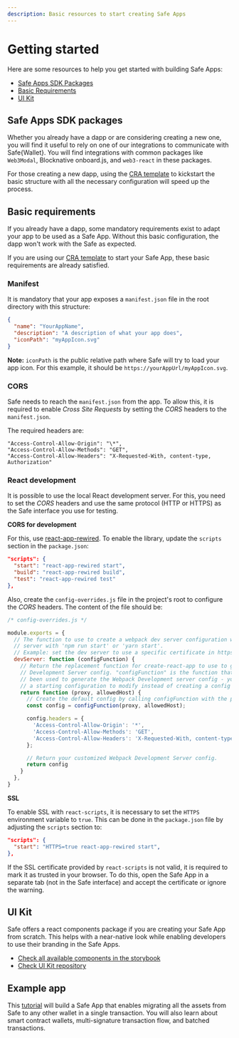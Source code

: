```yaml
---
description: Basic resources to start creating Safe Apps
---
```


# Getting started

Here are some resources to help you get started with building Safe Apps:

* [Safe Apps SDK Packages](./get-started.md#safe-apps-sdk-packages)
* [Basic Requirements](./get-started.md#basic-requirements)
* [UI Kit](./get-started.md#ui-kit)

## Safe Apps SDK packages

Whether you already have a dapp or are considering creating a new one, you will find it useful to rely on one of our integrations to communicate with Safe{Wallet}. You will find integrations with common packages like `Web3Modal`, Blocknative onboard.js, and `web3-react` in these packages.

For those creating a new dapp, using the [CRA template](https://github.com/safe-global/safe-apps-sdk/tree/main/packages/cra-template-safe-app) to kickstart the basic structure with all the necessary configuration will speed up the process.

## Basic requirements

If you already have a dapp, some mandatory requirements exist to adapt your app to be used as a Safe App. Without this basic configuration, the dapp won't work with the Safe as expected.

If you are using our [CRA template](https://github.com/safe-global/safe-apps-sdk/tree/main/packages/cra-template-safe-app) to start your Safe App, these basic requirements are already satisfied.

### Manifest

It is mandatory that your app exposes a `manifest.json` file in the root directory with this structure:

```json
{
  "name": "YourAppName",
  "description": "A description of what your app does",
  "iconPath": "myAppIcon.svg"
}
```

**Note:** `iconPath` is the public relative path where Safe will try to load your app icon. For this example, it should be `https://yourAppUrl/myAppIcon.svg`.

### CORS

Safe needs to reach the `manifest.json` from the app. To allow this, it is required to enable *Cross Site Requests* by setting the *CORS* headers to the `manifest.json`.

The required headers are:

```
"Access-Control-Allow-Origin": "\*",
"Access-Control-Allow-Methods": "GET",
"Access-Control-Allow-Headers": "X-Requested-With, content-type, Authorization"
```

### React development

It is possible to use the local React development server. For this, you need to set the *CORS* headers and use the same protocol (HTTP or HTTPS) as the Safe interface you use for testing.


**CORS for development**

For this, use [react-app-rewired](https://www.npmjs.com/package/react-app-rewired). To enable the library, update the `scripts` section in the `package.json`:

```json
"scripts": {
  "start": "react-app-rewired start",
  "build": "react-app-rewired build",
  "test": "react-app-rewired test"
},
```

Also, create the `config-overrides.js` file in the project's root to configure the *CORS* headers. The content of the file should be:

```js
/* config-overrides.js */

module.exports = {
  // The function to use to create a webpack dev server configuration when running the development
  // server with 'npm run start' or 'yarn start'.
  // Example: set the dev server to use a specific certificate in https.
  devServer: function (configFunction) {
    // Return the replacement function for create-react-app to use to generate the Webpack
    // Development Server config. "configFunction" is the function that would normally have
    // been used to generate the Webpack Development server config - you can use it to create
    // a starting configuration to modify instead of creating a config from scratch.
    return function (proxy, allowedHost) {
      // Create the default config by calling configFunction with the proxy/allowedHost parameters
      const config = configFunction(proxy, allowedHost);

      config.headers = {
        'Access-Control-Allow-Origin': '*',
        'Access-Control-Allow-Methods': 'GET',
        'Access-Control-Allow-Headers': 'X-Requested-With, content-type, Authorization',
      };

      // Return your customized Webpack Development Server config.
      return config
    }
  },
}
```

**SSL**

To enable SSL with `react-scripts`, it is necessary to set the `HTTPS` environment variable to `true`. This can be done in the `package.json` file by adjusting the `scripts` section to:

```json
"scripts": {
  "start": "HTTPS=true react-app-rewired start",
},
```

If the SSL certificate provided by `react-scripts` is not valid, it is required to mark it as trusted in your browser. To do this, open the Safe App in a separate tab (not in the Safe interface) and accept the certificate or ignore the warning.

## UI Kit

Safe offers a react components package if you are creating your Safe App from scratch. This helps with a near-native look while enabling developers to use their branding in the Safe Apps.

* [Check all available components in the storybook](https://components.safe.global)
* [Check UI Kit repository](https://github.com/safe-global/safe-react-components)

## Example app

This [tutorial](https://github.com/gnosis/safe-apps-sdk/tree/master/guides/drain-safe-app) will build a Safe App that enables migrating all the assets from Safe to any other wallet in a single transaction. You will also learn about smart contract wallets, multi-signature transaction flow, and batched transactions.
